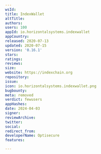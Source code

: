 ```yaml
---
wsId: 
title: IndexWallet
altTitle: 
authors: 
users: 100
appId: io.horizontalsystems.indexwallet
appCountry: 
released: 2020-07-13
updated: 2020-07-15
version: '0.16.1'
stars: 
ratings: 
reviews: 
size: 
website: https://indexchain.org
repository: 
issue: 
icon: io.horizontalsystems.indexwallet.png
bugbounty: 
meta: removed
verdict: fewusers
appHashes: 
date: 2024-04-03
signer: 
reviewArchive: 
twitter: 
social: 
redirect_from: 
developerName: Optisecure
features: 

---
```


